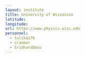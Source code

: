 ```yaml
---
layout: institute
title: University of Wisconsin
latitude: 
longitude: 
url: https://www.physics.wisc.edu
personnel:
  - tulika176
  - cranmer
  - SridharaDasu
---
```


